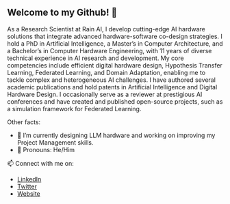 ## Welcome to my Github! 👋

As a Research Scientist at Rain AI, I develop cutting-edge AI hardware solutions that integrate advanced hardware-software co-design strategies. I hold a PhD in Artificial Intelligence, a Master’s in Computer Architecture, and a Bachelor’s in Computer Hardware Engineering, with 11 years of diverse technical experience in AI research and development. My core competencies include efficient digital hardware design, Hypothesis Transfer Learning, Federated Learning, and Domain Adaptation, enabling me to tackle complex and heterogeneous AI challenges. I have authored several academic publications and hold patents in Artificial Intelligence and Digital Hardware Design. I occasionally serve as a reviewer at prestigious AI conferences and have created and published open-source projects, such as a simulation framework for Federated Learning.

Other facts:
* 🌱 I’m currently designing LLM hardware and working on improving my Project Management skills.
* 🤵 Pronouns: He/Him


📫 Connect with me on: 
* [LinkedIn](https://www.linkedin.com/in/farshid-varno/)
* [Twitter](https://twitter.com/fhvarno)
* [Website](https://farshid.varnio.com)


<!--
**fvarno/fvarno** is a ✨ _special_ ✨ repository because its `README.md` (this file) appears on your GitHub profile.

Here are some ideas to get you started:

- 🔭 I’m currently working on ...
- 🌱 I’m currently learning ...
- 👯 I’m looking to collaborate on ...
- 🤔 I’m looking for help with ...
- 💬 Ask me about ...
- 📫 How to reach me: ...
- 😄 Pronouns: ...
- ⚡ Fun fact: ...
-->
